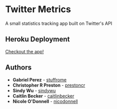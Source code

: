 # Twitter Metrics
 
A small statistics tracking app built on Twitter's API

## Heroku Deployment

[Checkout the app!](https://twitter-metrics.herokuapp.com)

## Authors

* **Gabriel Perez** - [stuffrome](https://github.com/stuffrome)
* **Christopher R Preston** - [prestoncr](https://github.com/prestoncr)
* **Sindy Wu** - [sindywu](https://github.com/sindywu)
* **Caitlin Becker** - [caitlinbecker](https://github.com/caitlinbecker)
* **Nicole O'Donnell** - [nicodonnell](https://github.com/nicodonnell)
